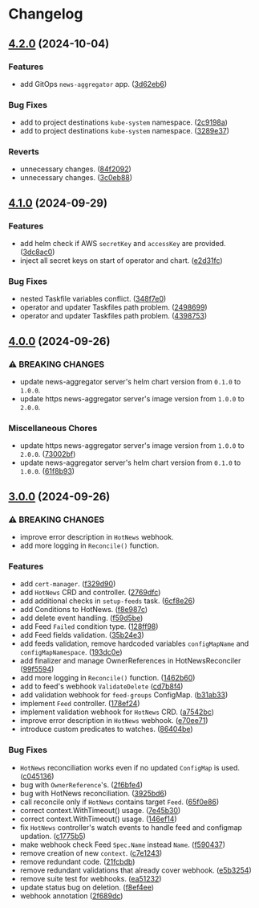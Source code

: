 # Changelog

## [4.2.0](https://github.com/andrii-yeremenko/news-aggregator/compare/news-aggregator@v4.1.0...news-aggregator@v4.2.0) (2024-10-04)


### Features

* add GitOps `news-aggregator` app. ([3d62eb6](https://github.com/andrii-yeremenko/news-aggregator/commit/3d62eb6bff1bbf400b18cc2739931787964ade08))


### Bug Fixes

* add to project destinations `kube-system` namespace. ([2c9198a](https://github.com/andrii-yeremenko/news-aggregator/commit/2c9198ac8b9849cf07b47ea993af9cb3a6c0e787))
* add to project destinations `kube-system` namespace. ([3289e37](https://github.com/andrii-yeremenko/news-aggregator/commit/3289e375953a901fb332ced5526f3342ee158230))


### Reverts

* unnecessary changes. ([84f2092](https://github.com/andrii-yeremenko/news-aggregator/commit/84f209251c55cc8ba64530167d44a41a8c9a3f33))
* unnecessary changes. ([3c0eb88](https://github.com/andrii-yeremenko/news-aggregator/commit/3c0eb88753072d2c54811bcfd636dcbaa8eb18e0))

## [4.1.0](https://github.com/andrii-yeremenko/news-aggregator/compare/news-aggregator@v4.0.0...news-aggregator@v4.1.0) (2024-09-29)


### Features

* add helm check if AWS `secretKey` and `accessKey` are provided. ([3dc8ac0](https://github.com/andrii-yeremenko/news-aggregator/commit/3dc8ac0b95cf63bfb307e69853d5e52df872de14))
* inject all secret keys on start of operator and chart. ([e2d31fc](https://github.com/andrii-yeremenko/news-aggregator/commit/e2d31fcadd893db686eff4b56e824e9c5a60b72b))


### Bug Fixes

* nested Taskfile variables conflict. ([348f7e0](https://github.com/andrii-yeremenko/news-aggregator/commit/348f7e0cd9c1fd06e3e1e52b13815614241362e5))
* operator and updater Taskfiles path problem. ([2498699](https://github.com/andrii-yeremenko/news-aggregator/commit/2498699403ba27126080c918e6c190aa9d7ad7ad))
* operator and updater Taskfiles path problem. ([4398753](https://github.com/andrii-yeremenko/news-aggregator/commit/43987533d06a170ca78959d48b6b4e889a1a62c0))

## [4.0.0](https://github.com/andrii-yeremenko/news-aggregator/compare/news-aggregator@v3.0.0...news-aggregator@v4.0.0) (2024-09-26)


### ⚠ BREAKING CHANGES

* update news-aggregator server's helm chart version from `0.1.0` to `1.0.0`.
* update https news-aggregator server's image version from `1.0.0` to `2.0.0`.

### Miscellaneous Chores

* update https news-aggregator server's image version from `1.0.0` to `2.0.0`. ([73002bf](https://github.com/andrii-yeremenko/news-aggregator/commit/73002bf221db5cd6a42f3b3e88033067e99e99cb))
* update news-aggregator server's helm chart version from `0.1.0` to `1.0.0`. ([61f8b93](https://github.com/andrii-yeremenko/news-aggregator/commit/61f8b93ea04fd1b64c1fd3127db4cd6c1ae358ec))

## [3.0.0](https://github.com/andrii-yeremenko/news-aggregator/compare/news-aggregator@v2.0.0...news-aggregator@v3.0.0) (2024-09-26)


### ⚠ BREAKING CHANGES

* improve error description in `HotNews` webhook.
* add more logging in `Reconcile()` function.

### Features

* add `cert-manager`. ([f329d90](https://github.com/andrii-yeremenko/news-aggregator/commit/f329d9045dc515cbef6aefe0d60c9fb5456b979c))
* add `HotNews` CRD and controller. ([2769dfc](https://github.com/andrii-yeremenko/news-aggregator/commit/2769dfc7663b370f3fd21718933391dac456e9cd))
* add additional checks in `setup-feeds` task. ([6cf8e26](https://github.com/andrii-yeremenko/news-aggregator/commit/6cf8e26e1716583ae241aa75dddd74c684656b0a))
* add Conditions to HotNews. ([f8e987c](https://github.com/andrii-yeremenko/news-aggregator/commit/f8e987cc0469e85750da271c76e8265a0e2693b0))
* add delete event handling. ([f59d5be](https://github.com/andrii-yeremenko/news-aggregator/commit/f59d5bebdd7e0a4947461cf997bb0067e3a5efc1))
* add Feed `Failed` condition type. ([128ff98](https://github.com/andrii-yeremenko/news-aggregator/commit/128ff98d03d9744e1489b0a4149c440bed1e8a22))
* add Feed fields validation. ([35b24e3](https://github.com/andrii-yeremenko/news-aggregator/commit/35b24e3c6914a1fef9bd734ea4cbef41a1235204))
* add feeds validation, remove hardcoded variables `configMapName` and `configMapNamespace`. ([193dc0e](https://github.com/andrii-yeremenko/news-aggregator/commit/193dc0ed7a9c2e73b6d20f842a6b6061d89664cb))
* add finalizer and manage OwnerReferences in HotNewsReconciler ([99f5594](https://github.com/andrii-yeremenko/news-aggregator/commit/99f55948985aa43a04f52059b9274e04cbd6adc2))
* add more logging in `Reconcile()` function. ([1462b60](https://github.com/andrii-yeremenko/news-aggregator/commit/1462b60740333eddd0e4ad5a9241ed1a84b44377))
* add to feed's webhook `ValidateDelete` ([cd7b8f4](https://github.com/andrii-yeremenko/news-aggregator/commit/cd7b8f429bf52bdaabed2193a9c9dd4a495ba3d1))
* add validation webhook for `feed-groups` ConfigMap. ([b31ab33](https://github.com/andrii-yeremenko/news-aggregator/commit/b31ab33ac86f846e18c1b197eecdbb2727b2dd88))
* implement `Feed` controller. ([178ef24](https://github.com/andrii-yeremenko/news-aggregator/commit/178ef244f74a3d2b86d964c5e93e992d1fbef0f8))
* implement validation webhook for `HotNews` CRD. ([a7542bc](https://github.com/andrii-yeremenko/news-aggregator/commit/a7542bcf41f008e9d0546369b167b5f1dff45c82))
* improve error description in `HotNews` webhook. ([e70ee71](https://github.com/andrii-yeremenko/news-aggregator/commit/e70ee71a39057427df90c46a24c595566e686c59))
* introduce custom predicates to watches. ([86404be](https://github.com/andrii-yeremenko/news-aggregator/commit/86404be6f37e027b80bc7e68025765d3e0d530a0))


### Bug Fixes

* `HotNews` reconciliation works even if no updated `ConfigMap` is used. ([c045136](https://github.com/andrii-yeremenko/news-aggregator/commit/c0451369da661c15e1c5f9be774bfd65075de6b1))
* bug with `OwnerReference`'s. ([2f6bfe4](https://github.com/andrii-yeremenko/news-aggregator/commit/2f6bfe4f34b4d50c1f08f4061c73a1bc0267b486))
* bug with HotNews reconciliation. ([3925bd6](https://github.com/andrii-yeremenko/news-aggregator/commit/3925bd6f3b9c38649f06a501ccf340cd50d86c7f))
* call reconcile only if `HotNews` contains target `Feed`. ([65f0e86](https://github.com/andrii-yeremenko/news-aggregator/commit/65f0e867200d9768ec39553d9928abcc2e14aee0))
* correct context.WithTimeout() usage. ([7e45b30](https://github.com/andrii-yeremenko/news-aggregator/commit/7e45b3081440850aaf15781b7a0da1aa1e1b711f))
* correct context.WithTimeout() usage. ([146ef14](https://github.com/andrii-yeremenko/news-aggregator/commit/146ef149e575647077e92b90be703f442b0bf9d9))
* fix `HotNews` controller's watch events to handle feed and configmap updation. ([c1775b5](https://github.com/andrii-yeremenko/news-aggregator/commit/c1775b56dab4f7217faa6dcd1769b10c11cc6c8c))
* make webhook check Feed `Spec.Name` instead `Name`. ([f590437](https://github.com/andrii-yeremenko/news-aggregator/commit/f590437fe6e192edd3d268c4bab53269d16a9286))
* remove creation of new `context`. ([c7e1243](https://github.com/andrii-yeremenko/news-aggregator/commit/c7e1243e638c212ebd5b5930781702f8551272d3))
* remove redundant code. ([21fcbdb](https://github.com/andrii-yeremenko/news-aggregator/commit/21fcbdb693911ff0d56f65d962085d8a8fad7ae5))
* remove redundant validations that already cover webhook. ([e5b3254](https://github.com/andrii-yeremenko/news-aggregator/commit/e5b32544cd6356b0a5d8183733be309b061e9451))
* remove suite test for webhooks. ([ea51232](https://github.com/andrii-yeremenko/news-aggregator/commit/ea512321fdaa6c66c91e47d2b897dac926e66d83))
* update status bug on deletion. ([f8ef4ee](https://github.com/andrii-yeremenko/news-aggregator/commit/f8ef4eebd19f45afacb470a7ce9a4553c74b341b))
* webhook annotation ([2f689dc](https://github.com/andrii-yeremenko/news-aggregator/commit/2f689dcbaa2e03e7eabad9d3d873d76d6de84d4e))
